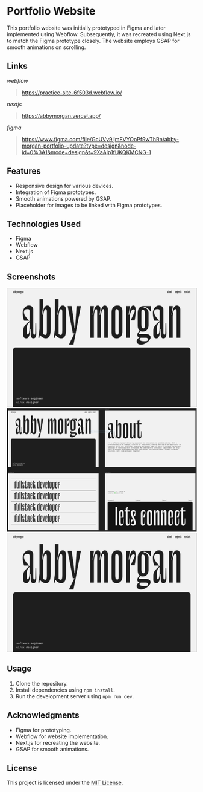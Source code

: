 # Portfolio Website

This portfolio website was initially prototyped in Figma and later implemented using Webflow. Subsequently, it was recreated using Next.js to match the Figma prototype closely. The website employs GSAP for smooth animations on scrolling.

## Links

_webflow_

> https://practice-site-6f503d.webflow.io/

_nextjs_

> https://abbymorgan.vercel.app/

_figma_

> https://www.figma.com/file/GcUVy9ijmFVYOoPf9wThRn/abby-morgan-portfolio-update?type=design&node-id=0%3A1&mode=design&t=9XaAjp1fUKQKMCNG-1

## Features

- Responsive design for various devices.
- Integration of Figma prototypes.
- Smooth animations powered by GSAP.
- Placeholder for images to be linked with Figma prototypes.

## Technologies Used

- Figma
- Webflow
- Next.js
- GSAP

## Screenshots

![Placeholder Image 1](./images/figma-main.PNG)
![Placeholder Image 2](./images/figma-prototype.PNG)
![Placeholder Image 3](./images/figma-main.PNG)

## Usage

1. Clone the repository.
2. Install dependencies using `npm install`.
3. Run the development server using `npm run dev`.

## Acknowledgments

- Figma for prototyping.
- Webflow for website implementation.
- Next.js for recreating the website.
- GSAP for smooth animations.

## License

This project is licensed under the [MIT License](LICENSE).
